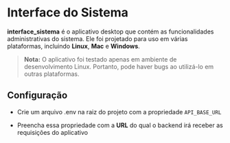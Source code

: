 # Interface do Sistema

**interface_sistema** é o aplicativo desktop que contém as funcionalidades administrativas do sistema. Ele foi projetado para uso em várias plataformas, incluindo **Linux**, **Mac** e **Windows**.

> **Nota:** O aplicativo foi testado apenas em ambiente de desenvolvimento Linux. Portanto, pode haver bugs ao utilizá-lo em outras plataformas.

## Configuração

- Crie um arquivo .env na raiz do projeto com a propriedade `API_BASE_URL`

- Preencha essa propriedade com a **URL** do qual o backend irá receber as requisições do aplicativo

